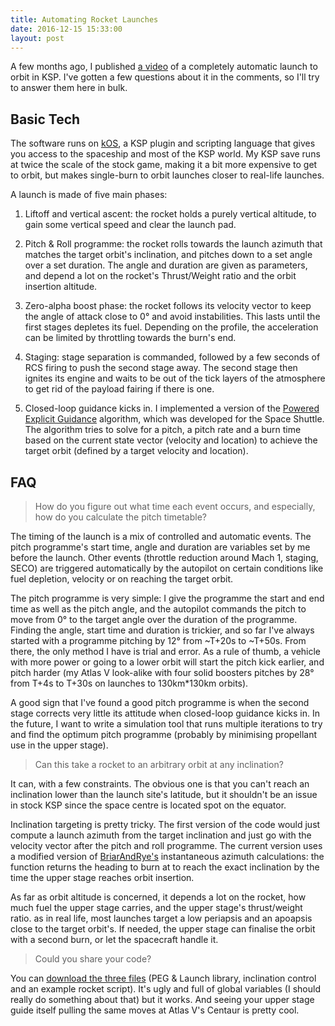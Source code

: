 ```yaml
---
title: Automating Rocket Launches
date: 2016-12-15 15:33:00
layout: post
---
```


A few months ago, I published [a video][1] of a completely automatic launch to
orbit in KSP. I've gotten a few questions about it in the comments, so I'll try
to answer them here in bulk.

## Basic Tech

The software runs on [kOS][2], a KSP plugin and scripting language that gives
you access to the spaceship and most of the KSP world. My KSP save runs at twice
the scale of the stock game, making it a bit more expensive to get to orbit,
but makes single-burn to orbit launches closer to real-life launches.

A launch is made of five main phases:

 1. Liftoff and vertical ascent: the rocket holds a purely vertical altitude,
    to gain some vertical speed and clear the launch pad.
 
 2. Pitch & Roll programme: the rocket rolls towards the launch azimuth that
    matches the target orbit's inclination, and pitches down to a set angle
    over a set duration. The angle and duration are given as parameters, and
    depend a lot on the rocket's Thrust/Weight ratio and the orbit insertion
    altitude.
    
 3. Zero-alpha boost phase: the rocket follows its velocity vector to keep the
    angle of attack close to 0° and avoid instabilities. This lasts until the
    first stages depletes its fuel. Depending on the profile, the acceleration
    can be limited by throttling towards the burn's end.

 4. Staging: stage separation is commanded, followed by a few seconds of RCS
    firing to push the second stage away. The second stage then ignites its
    engine and waits to be out of the tick layers of the atmosphere to get rid
    of the payload fairing if there is one.

 5. Closed-loop guidance kicks in. I implemented a version of the [Powered
    Explicit Guidance][3] algorithm, which was developed for the Space Shuttle.
    The algorithm tries to solve for a pitch, a pitch rate and a burn time based
    on the current state vector (velocity and location) to achieve the target
    orbit (defined by a target velocity and location).

## FAQ

> How do you figure out what time each event occurs, and especially, how do
> you calculate the pitch timetable?

The timing of the launch is a mix of controlled and automatic events. The
pitch programme's start time, angle and duration are variables set by me before
the launch. Other events (throttle reduction around Mach 1, staging, SECO) are
triggered automatically by the autopilot on certain conditions like fuel
depletion, velocity or on reaching the target orbit.

The pitch programme is very simple: I give the programme the start and end time
as well as the pitch angle, and the autopilot commands the pitch to move from 0°
to the target angle over the duration of the programme. Finding the angle, start
time and duration is trickier, and so far I've always started with a programme
pitching by 12° from ~T+20s to ~T+50s. From there, the only method I have is
trial and error. As a rule of thumb, a vehicle with more power or going to a
lower orbit will start the pitch kick earlier, and pitch harder (my Atlas V
look-alike with four solid boosters pitches by 28° from T+4s to T+30s on
launches to 130km*130km orbits).

A good sign that I've found a good pitch programme is when the second stage
corrects very little its attitude when closed-loop guidance kicks in. In the
future, I want to write a simulation tool that runs multiple iterations to try
and find the optimum pitch programme (probably by minimising propellant use in
the upper stage).

> Can this take a rocket to an arbitrary orbit at any inclination?

It can, with a few constraints. The obvious one is that you can't reach an
inclination lower than the launch site's latitude, but it shouldn't be an
issue in stock KSP since the space centre is located spot on the equator.

Inclination targeting is pretty tricky. The first version of the code would
just compute a launch azimuth from the target inclination and just go with the
velocity vector after the pitch and roll programme. The current version uses
a modified version of [BriarAndRye's][4] instantaneous azimuth calculations:
the function returns the heading to burn at to reach the exact inclination by
the time the upper stage reaches orbit insertion.

As far as orbit altitude is concerned, it depends a lot on the rocket, how
much fuel the upper stage carries, and the upper stage's thrust/weight ratio.
as in real life, most launches target a low periapsis and an apoapsis close to
the target orbit's. If needed, the upper stage can finalise the orbit with a
second burn, or let the spacecraft handle it.

> Could you share your code?

You can [download the three files][5] (PEG & Launch library, inclination control
and an example rocket script). It's ugly and full of global variables (I should
really do something about that) but it works. And seeing your upper stage guide
itself pulling the same moves at Atlas V's Centaur is pretty cool.


 [1]: https://www.youtube.com/watch?v=hIuU0ZMOCVY
 [2]: https://ksp-kos.github.io/KOS/
 [3]: http://www.orbiterwiki.org/wiki/Powered_Explicit_Guidance
 [4]: https://www.reddit.com/r/Kos/comments/3a5hjq/instantaneous_azimuth_function/
 [5]: /static/files/gnc-lib.zip